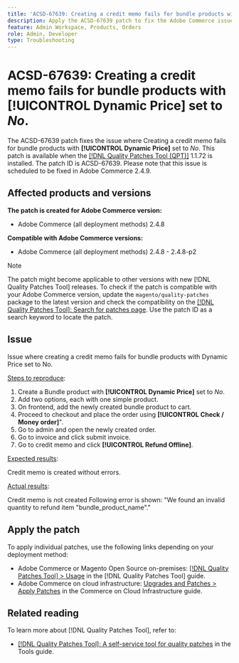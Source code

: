```yaml
---
title: 'ACSD-67639: Creating a credit memo fails for bundle products with **[!UICONTROL Dynamic Price]** set to *No*.'
description: Apply the ACSD-67639 patch to fix the Adobe Commerce issue where creating a credit memo fails for bundle products with **[!UICONTROL Dynamic Price]** set to *No*. Credit memos can now be created successfully without errors.
feature: Admin Workspace, Products, Orders
role: Admin, Developer
type: Troubleshooting
---
```


# ACSD-67639: Creating a credit memo fails for bundle products with **[!UICONTROL Dynamic Price]** set to *No*.

The ACSD-67639 patch fixes the issue where Creating a credit memo fails for bundle products with **[!UICONTROL Dynamic Price]** set to *No*. This patch is available when the [[!DNL Quality Patches Tool (QPT)]](/help/tools/quality-patches-tool/quality-patches-tool-to-self-serve-quality-patches.md) 1.1.72 is installed. The patch ID is ACSD-67639. Please note that this issue is scheduled to be fixed in Adobe Commerce 2.4.9.

## Affected products and versions

**The patch is created for Adobe Commerce version:**

* Adobe Commerce (all deployment methods) 2.4.8

**Compatible with Adobe Commerce versions:**

* Adobe Commerce (all deployment methods) 2.4.8 - 2.4.8-p2

>[!NOTE]
>
>The patch might become applicable to other versions with new [!DNL Quality Patches Tool] releases. To check if the patch is compatible with your Adobe Commerce version, update the `magento/quality-patches` package to the latest version and check the compatibility on the [[!DNL Quality Patches Tool]: Search for patches page](https://experienceleague.adobe.com/tools/commerce-quality-patches/index.html). Use the patch ID as a search keyword to locate the patch.

## Issue

Issue where creating a credit memo fails for bundle products with Dynamic Price set to No.

<u>Steps to reproduce</u>:

1. Create a Bundle product with **[!UICONTROL Dynamic Price]** set to *No*.
1. Add two options, each with one simple product.
1. On frontend, add the newly created bundle product to cart.
1. Proceed to checkout and place the order using **[!UICONTROL Check / Money order]**".
1. Go to admin and open the newly created order.
1. Go to invoice and click submit invoice.
1. Go to credit memo and click **[!UICONTROL Refund Offline]**.

<u>Expected results</u>:

Credit memo is created without errors.

<u>Actual results</u>:

Credit memo is not created
Following error is shown: "We found an invalid quantity to refund item "bundle_product_name"."

## Apply the patch

To apply individual patches, use the following links depending on your deployment method:

* Adobe Commerce or Magento Open Source on-premises: [[!DNL Quality Patches Tool] > Usage](/help/tools/quality-patches-tool/usage.md) in the [!DNL Quality Patches Tool] guide.
* Adobe Commerce on cloud infrastructure: [Upgrades and Patches > Apply Patches](https://experienceleague.adobe.com/docs/commerce-cloud-service/user-guide/develop/upgrade/apply-patches.html) in the Commerce on Cloud Infrastructure guide.

## Related reading

To learn more about [!DNL Quality Patches Tool], refer to:

* [[!DNL Quality Patches Tool]: A self-service tool for quality patches](/help/tools/quality-patches-tool/quality-patches-tool-to-self-serve-quality-patches.md) in the Tools guide.
